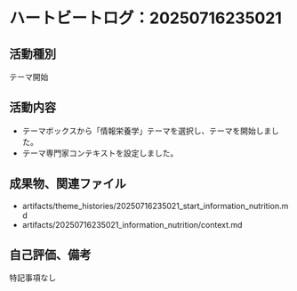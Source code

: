 # ハートビートログ：20250716235021

## 活動種別
テーマ開始

## 活動内容
- テーマボックスから「情報栄養学」テーマを選択し、テーマを開始しました。
- テーマ専門家コンテキストを設定しました。

## 成果物、関連ファイル
- artifacts/theme_histories/20250716235021_start_information_nutrition.md
- artifacts/20250716235021_information_nutrition/context.md

## 自己評価、備考
特記事項なし

